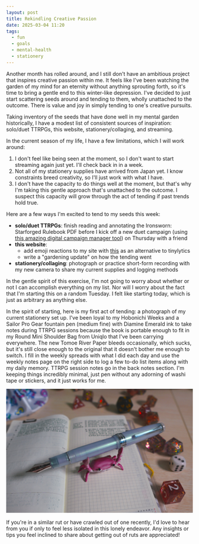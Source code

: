 ```yaml
---
layout: post
title: Rekindling Creative Passion
date: 2025-03-04 11:20
tags:
  - fun
  - goals
  - mental-health
  - stationery
---
```

Another month has rolled around, and I still don't have an ambitious project that inspires creative passion within me. It feels like I've been watching the garden of my mind for an eternity without anything sprouting forth, so it's time to bring a gentle end to this winter-like depression. I've decided to just start scattering seeds around and tending to them, wholly unattached to the outcome. There is value and joy in simply tending to one's creative pursuits.<!--excerpt-->

Taking inventory of the seeds that have done well in my mental garden historically, I have a modest list of consistent sources of inspiration: solo/duet TTRPGs, this website, stationery/collaging, and streaming. 

In the current season of my life, I have a few limitations, which I will work around:
1. I don't feel like being seen at the moment, so I don't want to start streaming again just yet. I'll check back in in a week.
2. Not all of my stationery supplies have arrived from Japan yet. I know constraints breed creativity, so I'll just work with what I have.
3. I don't have the capacity to do things well at the moment, but that's why I'm taking this gentle approach that's unattached to the outcome. I suspect this capacity will grow through the act of tending if past trends hold true.

Here are a few ways I'm excited to tend to my seeds this week:
- **solo/duet TTRPGs**: finish reading and annotating the Ironsworn: Starforged Rulebook PDF before I kick off a new duet campaign (using <a target="_blank" href="https://starforged-crew-link.scottbenton.dev/">this amazing digital campaign manager tool</a>) on Thursday with a friend
- **this website**: 
	- add emoji reactions to my site with <a target="_blank" href="https://www.benji.dog/articles/interactions-or-reactions/">this</a> as an alternative to tinylytics
	- write a "gardening update" on how the tending went
- **stationery/collaging**: photograph or practice short-form recording with my new camera to share my current supplies and logging methods

In the gentle spirit of this exercise, I'm not going to worry about whether or not I can accomplish everything on my list. Nor will I worry about the fact that I'm starting this on a random Tuesday. I felt like starting today, which is just as arbitrary as anything else. 

In the spirit of starting, here is my first act of tending: a photograph of my current stationery set up. I've been loyal to my Hobonichi Weeks and a Sailor Pro Gear fountain pen (medium fine) with Diamine Emerald ink to take notes during TTRPG sessions because the book is portable enough to fit in my Round Mini Shoulder Bag from Uniqlo that I've been carrying everywhere. The new Tomoe River Paper bleeds occasionally, which sucks, but it's still close enough to the original that it doesn't bother me enough to switch. I fill in the weekly spreads with what I did each day and use the weekly notes page on the right side to log a few to-do list items along with my daily memory. TTRPG session notes go in the back notes section. I'm keeping things incredibly minimal, just pen without any adorning of washi tape or stickers, and it just works for me.

<img src="\graphics\blog\2025\SAILOR-Aurora.JPG" alt="a blue pearlescent Sailor Pro Gear Fountain Pen is held by a plastic pink crab on top of an open Hobonichi Weeks planner book with some green writing in the background. Near the book, there are several pink and metallic dice." title="my pearlescent Aurora Sailor Pro Gear from Poesie Bungu">

If you're in a similar rut or have crawled out of one recently, I'd love to hear from you if only to feel less isolated in this lonely endeavor. Any insights or tips you feel inclined to share about getting out of ruts are appreciated!